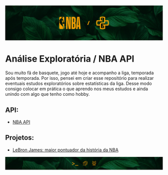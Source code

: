 ![](assets/top-reps-nba.jpg)

# Análise Exploratória / NBA API
Sou muito fã de basquete, jogo até hoje e acompanho a liga, temporada após temporada. Por isso, pensei em criar esse repositório para realizar eventuais estudos exploratórios sobre estatísticas da liga. Desse modo consigo colocar em prática o que aprendo nos meus estudos e ainda unindo com algo que tenho como hobby.

## API:
- [NBA API](https://github.com/swar/nba_api)

## Projetos:
- [LeBron James: maior pontuador da história da NBA](Notebooks/lebron-james.ipynb)

![](assets/bot-reps-nba.jpg)